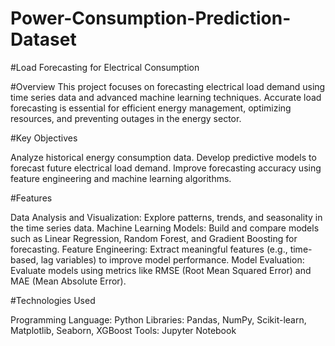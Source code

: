 # Power-Consumption-Prediction-Dataset

#Load Forecasting for Electrical Consumption

#Overview
This project focuses on forecasting electrical load demand using time series data and advanced machine learning techniques. Accurate load forecasting is essential for efficient energy management, optimizing resources, and preventing outages in the energy sector.

#Key Objectives

Analyze historical energy consumption data.
Develop predictive models to forecast future electrical load demand.
Improve forecasting accuracy using feature engineering and machine learning algorithms.

#Features

Data Analysis and Visualization: Explore patterns, trends, and seasonality in the time series data.
Machine Learning Models: Build and compare models such as Linear Regression, Random Forest, and Gradient Boosting for forecasting.
Feature Engineering: Extract meaningful features (e.g., time-based, lag variables) to improve model performance.
Model Evaluation: Evaluate models using metrics like RMSE (Root Mean Squared Error) and MAE (Mean Absolute Error).

#Technologies Used

Programming Language: Python
Libraries: Pandas, NumPy, Scikit-learn, Matplotlib, Seaborn, XGBoost
Tools: Jupyter Notebook













